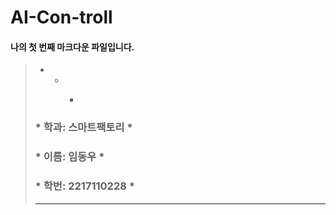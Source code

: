 # AI-Con-troll

#### 나의 첫 번째 마크다운 파일입니다.
> * * *  >
> ### * 학과: 스마트팩토리    *
> ### * 이름: 임동우    *
> ### * 학번: 2217110228 *    
>  * * *

